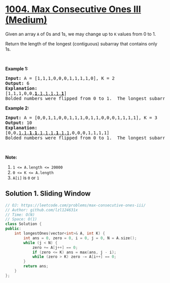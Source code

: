 # [1004. Max Consecutive Ones III (Medium)](https://leetcode.com/problems/max-consecutive-ones-iii/)

<p>Given an array <code>A</code>&nbsp;of 0s and 1s, we may change up to <code>K</code>&nbsp;values from 0 to 1.</p>

<p>Return the length of the longest (contiguous) subarray that contains only 1s.&nbsp;</p>

<p>&nbsp;</p>

<div>
<p><strong>Example 1:</strong></p>

<pre><strong>Input: </strong>A = <span id="example-input-1-1">[1,1,1,0,0,0,1,1,1,1,0]</span>, K = <span id="example-input-1-2">2</span>
<strong>Output: </strong><span id="example-output-1">6</span>
<strong>Explanation: </strong>
[1,1,1,0,0,<u><strong>1</strong>,1,1,1,1,<strong>1</strong></u>]
Bolded numbers were flipped from 0 to 1.  The longest subarray is underlined.</pre>

<div>
<p><strong>Example 2:</strong></p>

<pre><strong>Input: </strong>A = <span id="example-input-2-1">[0,0,1,1,0,0,1,1,1,0,1,1,0,0,0,1,1,1,1]</span>, K = <span id="example-input-2-2">3</span>
<strong>Output: </strong><span id="example-output-2">10</span>
<strong>Explanation: </strong>
[0,0,<u>1,1,<b>1</b>,<strong>1</strong>,1,1,1,<strong>1</strong>,1,1</u>,0,0,0,1,1,1,1]
Bolded numbers were flipped from 0 to 1.  The longest subarray is underlined.
</pre>

<p>&nbsp;</p>

<p><strong><span>Note:</span></strong></p>

<ol>
	<li><code>1 &lt;= A.length &lt;= 20000</code></li>
	<li><code>0 &lt;= K &lt;= A.length</code></li>
	<li><code>A[i]</code> is <code>0</code> or <code>1</code>&nbsp;</li>
</ol>
</div>
</div>


## Solution 1. Sliding Window

```cpp
// OJ: https://leetcode.com/problems/max-consecutive-ones-iii/
// Author: github.com/lzl124631x
// Time: O(N)
// Space: O(1)
class Solution {
public:
    int longestOnes(vector<int>& A, int K) {
        int ans = 0, zero = 0, i = 0, j = 0, N = A.size();
        while (j < N) {
            zero += A[j++] == 0;
            if (zero <= K) ans = max(ans, j - i);
            while (zero > K) zero -= A[i++] == 0;
        }
        return ans;
    }
};
```